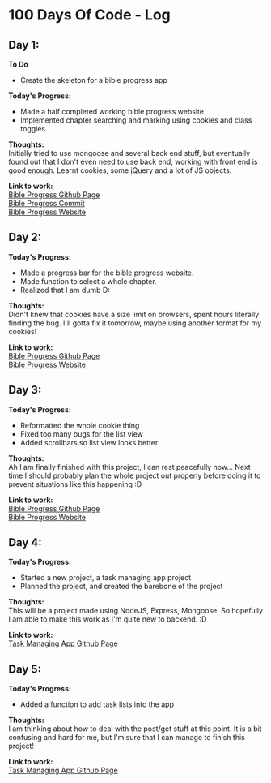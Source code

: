 # 100 Days Of Code - Log

## Day 1: 

**To Do**
- Create the skeleton for a bible progress app

**Today's Progress:**
- Made a half completed working bible progress website. 
- Implemented chapter searching and marking using cookies and class toggles.

**Thoughts:** \
Initially tried to use mongoose and several back end stuff, but eventually found out that I don't even need to use back end, working with front end is good enough.
Learnt cookies, some jQuery and a lot of JS objects.

**Link to work:** \
[Bible Progress Github Page](https://github.com/Hosef99/bible-progress)\
[Bible Progress Commit](https://github.com/Hosef99/bible-progress/commit/0c917055183e24c2cf88d76367edd0d0ae2696e7)\
[Bible Progress Website](https://hosef99.github.io/bible-progress/)

## Day 2: 

**Today's Progress:**
- Made a progress bar for the bible progress website.
- Made function to select a whole chapter.
- Realized that I am dumb D:

**Thoughts:** \
Didn't knew that cookies have a size limit on browsers, spent hours literally finding the bug. I'll gotta fix it tomorrow, maybe using another format for my cookies!

**Link to work:** \
[Bible Progress Github Page](https://github.com/Hosef99/bible-progress)\
[Bible Progress Website](https://hosef99.github.io/bible-progress/#)

## Day 3: 

**Today's Progress:**
- Reformatted the whole cookie thing
- Fixed too many bugs for the list view
- Added scrollbars so list view looks better

**Thoughts:** \
Ah I am finally finished with this project, I can rest peacefully now... Next time I should probably plan the whole project out properly before doing it to prevent situations like this happening :D

**Link to work:** \
[Bible Progress Github Page](https://github.com/Hosef99/bible-progress)\
[Bible Progress Website](https://hosef99.github.io/bible-progress/#)

## Day 4: 

**Today's Progress:**
- Started a new project, a task managing app project
- Planned the project, and created the barebone of the project

**Thoughts:** \
This will be a project made using NodeJS, Express, Mongoose. So hopefully I am able to make this work as I'm quite new to backend. :D

**Link to work:** \
[Task Managing App Github Page](https://github.com/Hosef99/task-managing-app)

## Day 5: 

**Today's Progress:**
- Added a function to add task lists into the app 

**Thoughts:** \
I am thinking about how to deal with the post/get stuff at this point. It is a bit confusing and hard for me, but I'm sure that I can manage to finish this project!

**Link to work:** \
[Task Managing App Github Page](https://github.com/Hosef99/task-managing-app)